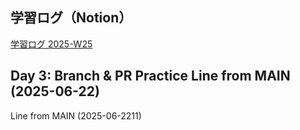 ## 学習ログ（Notion）
[学習ログ 2025-W25](https://www.notion.so/2025-W25-2175f597ba6280fd893ae1d66d2f59f4?source=copy_link)
## Day 3: Branch & PR Practice	Line from MAIN (2025-06-22)
Line from MAIN (2025-06-2211)
